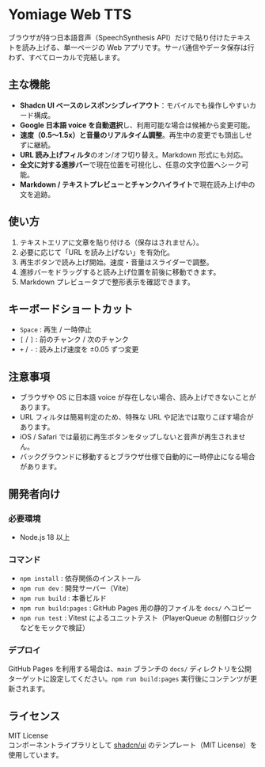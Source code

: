# Yomiage Web TTS

ブラウザが持つ日本語音声（SpeechSynthesis API）だけで貼り付けたテキストを読み上げる、単一ページの Web アプリです。サーバ通信やデータ保存は行わず、すべてローカルで完結します。

## 主な機能
- **Shadcn UI ベースのレスポンシブレイアウト**：モバイルでも操作しやすいカード構成。
- **Google 日本語 voice を自動選択**し、利用可能な場合は候補から変更可能。
- **速度（0.5〜1.5x）と音量のリアルタイム調整**。再生中の変更でも頭出しせずに継続。
- **URL 読み上げフィルタ**のオン/オフ切り替え。Markdown 形式にも対応。
- **全文に対する進捗バー**で現在位置を可視化し、任意の文字位置へシーク可能。
- **Markdown / テキストプレビューとチャンクハイライト**で現在読み上げ中の文を追跡。

## 使い方
1. テキストエリアに文章を貼り付ける（保存はされません）。
2. 必要に応じて「URL を読み上げない」を有効化。
3. 再生ボタンで読み上げ開始。速度・音量はスライダーで調整。
4. 進捗バーをドラッグすると読み上げ位置を前後に移動できます。
5. Markdown プレビュータブで整形表示を確認できます。

## キーボードショートカット
- `Space` : 再生 / 一時停止
- `[` / `]` : 前のチャンク / 次のチャンク
- `+` / `-` : 読み上げ速度を ±0.05 ずつ変更

## 注意事項
- ブラウザや OS に日本語 voice が存在しない場合、読み上げできないことがあります。
- URL フィルタは簡易判定のため、特殊な URL や記法では取りこぼす場合があります。
- iOS / Safari では最初に再生ボタンをタップしないと音声が再生されません。
- バックグラウンドに移動するとブラウザ仕様で自動的に一時停止になる場合があります。

## 開発者向け

### 必要環境
- Node.js 18 以上

### コマンド
- `npm install` : 依存関係のインストール
- `npm run dev` : 開発サーバー（Vite）
- `npm run build` : 本番ビルド
- `npm run build:pages` : GitHub Pages 用の静的ファイルを `docs/` へコピー
- `npm run test` : Vitest によるユニットテスト（PlayerQueue の制御ロジックなどをモックで検証）

### デプロイ
GitHub Pages を利用する場合は、`main` ブランチの `docs/` ディレクトリを公開ターゲットに設定してください。`npm run build:pages` 実行後にコンテンツが更新されます。

## ライセンス
MIT License  
コンポーネントライブラリとして [shadcn/ui](https://ui.shadcn.com/) のテンプレート（MIT License）を使用しています。

